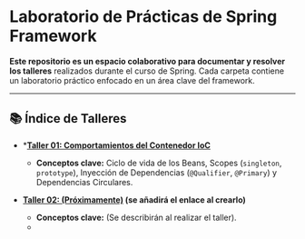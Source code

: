 # Laboratorio de Prácticas de Spring Framework

**Este repositorio es un espacio colaborativo para documentar y resolver los talleres** realizados durante el curso de Spring. Cada carpeta contiene un laboratorio práctico enfocado en un área clave del framework.

---

## 📚 Índice de Talleres

* ***[Taller 01: Comportamientos del Contenedor IoC](./taller-01-comportamientos-ioc/)**
  * **Conceptos clave:** Ciclo de vida de los Beans, Scopes (`singleton`, `prototype`), Inyección de Dependencias (`@Qualifier`, `@Primary`) y Dependencias Circulares.

* **[Taller 02: (Próximamente)](./) (se añadirá el enlace al crearlo)**
  * **Conceptos clave:** (Se describirán al realizar el taller).
  * 
